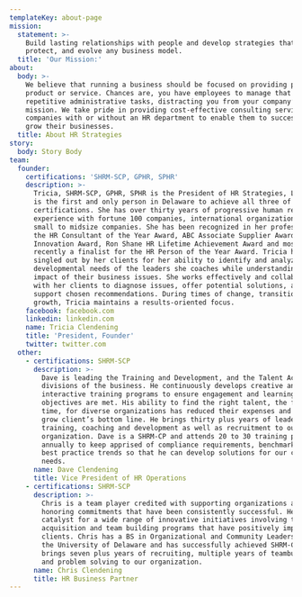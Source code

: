 ```yaml
---
templateKey: about-page
mission:
  statement: >-
    Build lasting relationships with people and develop strategies that support,
    protect, and evolve any business model.
  title: 'Our Mission:'
about:
  body: >-
    We believe that running a business should be focused on providing people a
    product or service. Chances are, you have employees to manage that require
    repetitive administrative tasks, distracting you from your company’s
    mission. We take pride in providing cost-effective consulting services to
    companies with or without an HR department to enable them to successfully
    grow their businesses.
  title: About HR Strategies
story:
  body: Story Body
team:
  founder:
    certifications: 'SHRM-SCP, GPHR, SPHR'
    description: >-
      Tricia, SHRM-SCP, GPHR, SPHR is the President of HR Strategies, LLC. She
      is the first and only person in Delaware to achieve all three of these
      certifications. She has over thirty years of progressive human resources
      experience with fortune 100 companies, international organizations and
      small to midsize companies. She has been recognized in her profession with
      the HR Consultant of the Year Award, ABC Associate Supplier Award, SHRM
      Innovation Award, Ron Shane HR Lifetime Achievement Award and most
      recently a finalist for the HR Person of the Year Award. Tricia has been
      singled out by her clients for her ability to identify and analyze the
      developmental needs of the leaders she coaches while understanding the
      impact of their business issues. She works effectively and collaboratively
      with her clients to diagnose issues, offer potential solutions, and
      support chosen recommendations. During times of change, transition and
      growth, Tricia maintains a results-oriented focus.
    facebook: facebook.com
    linkedin: linkedin.com
    name: Tricia Clendening
    title: 'President, Founder'
    twitter: twitter.com
  other:
    - certifications: SHRM-SCP
      description: >-
        Dave is leading the Training and Development, and the Talent Acquisition
        divisions of the business. He continuously develops creative and
        interactive training programs to ensure engagement and learning
        objectives are met. His ability to find the right talent, the first
        time, for diverse organizations has reduced their expenses and helped
        grow client’s bottom line. He brings thirty plus years of leadership,
        training, coaching and development as well as recruitment to our
        organization. Dave is a SHRM-CP and attends 20 to 30 training programs
        annually to keep apprised of compliance requirements, benchmarking and
        best practice trends so that he can develop solutions for our client’s
        needs.
      name: Dave Clendening
      title: Vice President of HR Operations
    - certifications: SHRM-SCP
      description: >-
        Chris is a team player credited with supporting organizations and
        honoring commitments that have been consistently successful. He is a
        catalyst for a wide range of innovative initiatives involving talent
        acquisition and team building programs that have positively impacted our
        clients. Chris has a BS in Organizational and Community Leadership from
        the University of Delaware and has successfully achieved SHRM-CP. He
        brings seven plus years of recruiting, multiple years of teambuilding
        and problem solving to our organization.
      name: Chris Clendening
      title: HR Business Partner
---
```



